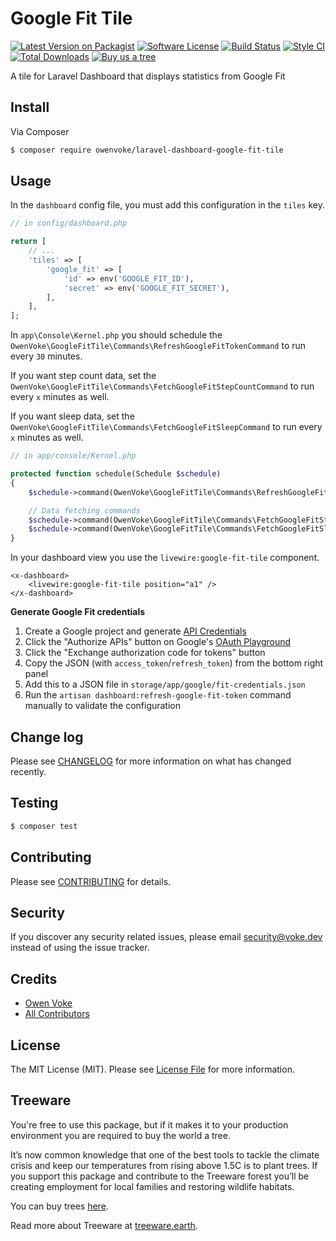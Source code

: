 # Google Fit Tile

[![Latest Version on Packagist][ico-version]][link-packagist]
[![Software License][ico-license]](LICENSE.md)
[![Build Status][ico-github-actions]][link-github-actions]
[![Style CI][ico-styleci]][link-styleci]
[![Total Downloads][ico-downloads]][link-downloads]
[![Buy us a tree][ico-treeware-gifting]][link-treeware-gifting]

A tile for Laravel Dashboard that displays statistics from Google Fit

## Install

Via Composer

```bash
$ composer require owenvoke/laravel-dashboard-google-fit-tile
```

## Usage

In the `dashboard` config file, you must add this configuration in the `tiles` key.

```php
// in config/dashboard.php

return [
    // ...
    'tiles' => [
        'google_fit' => [
            'id' => env('GOOGLE_FIT_ID'),
            'secret' => env('GOOGLE_FIT_SECRET'),
        ],
    ],
];
```

In `app\Console\Kernel.php` you should schedule the `OwenVoke\GoogleFitTile\Commands\RefreshGoogleFitTokenCommand` to run every `30` minutes.

If you want step count data, set the `OwenVoke\GoogleFitTile\Commands\FetchGoogleFitStepCountCommand` to run every `x` minutes as well.

If you want sleep data, set the `OwenVoke\GoogleFitTile\Commands\FetchGoogleFitSleepCommand` to run every `x` minutes as well.

```php
// in app/console/Kernel.php

protected function schedule(Schedule $schedule)
{
    $schedule->command(OwenVoke\GoogleFitTile\Commands\RefreshGoogleFitTokenCommand::class)->everyThirtyMinutes();

    // Data fetching commands
    $schedule->command(OwenVoke\GoogleFitTile\Commands\FetchGoogleFitStepCountCommand::class)->everyTenMinutes();
    $schedule->command(OwenVoke\GoogleFitTile\Commands\FetchGoogleFitSleepCommand::class)->everyTenMinutes();
}
```

In your dashboard view you use the `livewire:google-fit-tile` component.

```blade
<x-dashboard>
    <livewire:google-fit-tile position="a1" />
</x-dashboard>
```

**Generate Google Fit credentials**

1. Create a Google project and generate [API Credentials](https://console.developers.google.com/apis/credentials)
1. Click the "Authorize APIs" button on Google's [OAuth Playground](https://developers.google.com/oauthplayground/#step1&apisSelect=https://www.googleapis.com/auth/fitness.activity.read)
1. Click the "Exchange authorization code for tokens" button
1. Copy the JSON (with `access_token`/`refresh_token`) from the bottom right panel
1. Add this to a JSON file in `storage/app/google/fit-credentials.json`
1. Run the `artisan dashboard:refresh-google-fit-token` command manually to validate the configuration

## Change log

Please see [CHANGELOG](CHANGELOG.md) for more information on what has changed recently.

## Testing

```bash
$ composer test
```

## Contributing

Please see [CONTRIBUTING](.github/CONTRIBUTING.md) for details.

## Security

If you discover any security related issues, please email security@voke.dev instead of using the issue tracker.

## Credits

- [Owen Voke][link-author]
- [All Contributors][link-contributors]

## License

The MIT License (MIT). Please see [License File](LICENSE.md) for more information.

## Treeware

You're free to use this package, but if it makes it to your production environment you are required to buy the world a tree.

It’s now common knowledge that one of the best tools to tackle the climate crisis and keep our temperatures from rising above 1.5C is to plant trees. If you support this package and contribute to the Treeware forest you’ll be creating employment for local families and restoring wildlife habitats.

You can buy trees [here][link-treeware-gifting].

Read more about Treeware at [treeware.earth][link-treeware].

[ico-version]: https://img.shields.io/packagist/v/owenvoke/laravel-dashboard-google-fit-tile.svg?style=flat-square
[ico-license]: https://img.shields.io/badge/license-MIT-brightgreen.svg?style=flat-square
[ico-github-actions]: https://img.shields.io/github/workflow/status/owenvoke/laravel-dashboard-google-fit-tile/Continuous%20Integration.svg?style=flat-square
[ico-styleci]: https://styleci.io/repos/260413461/shield
[ico-downloads]: https://img.shields.io/packagist/dt/owenvoke/laravel-dashboard-google-fit-tile.svg?style=flat-square
[ico-treeware-gifting]: https://img.shields.io/badge/Treeware-%F0%9F%8C%B3-lightgreen?style=flat-square

[link-packagist]: https://packagist.org/packages/owenvoke/laravel-dashboard-google-fit-tile
[link-github-actions]: https://github.com/owenvoke/laravel-dashboard-google-fit-tile/actions
[link-styleci]: https://styleci.io/repos/260413461
[link-downloads]: https://packagist.org/packages/owenvoke/laravel-dashboard-google-fit-tile
[link-treeware]: https://treeware.earth
[link-treeware-gifting]: https://offset.earth/owenvoke?gift-trees
[link-author]: https://github.com/owenvoke
[link-contributors]: ../../contributors
